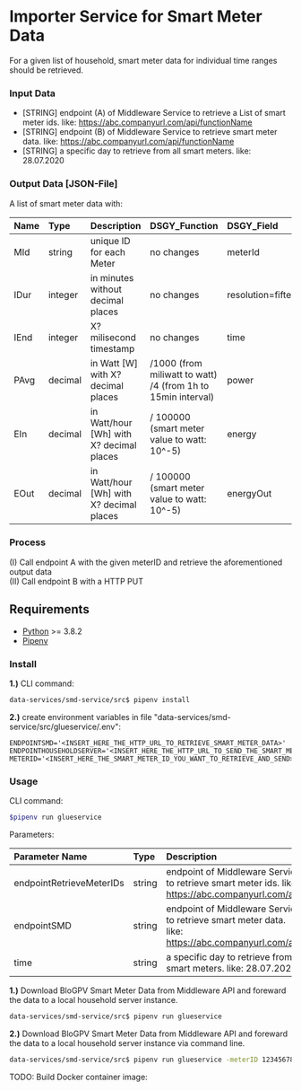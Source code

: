 # Importer Service for Smart Meter Data
For a given list of household, smart meter data for individual time ranges should be retrieved.

### Input Data
- [STRING] endpoint (A) of Middleware Service to retrieve a List of smart meter ids. like: https://abc.companyurl.com/api/functionName
- [STRING] endpoint (B) of Middleware Service to retrieve smart meter data. like: https://abc.companyurl.com/api/functionName
- [STRING] a specific day to retrieve from all smart meters. like: 28.07.2020

### Output Data [JSON-File]
A list of smart meter data with:

| Name     | Type    | Description     | DSGY_Function    | DSGY_Field     | DSGY_Location |
| :------------- | :------------- | :------------- | :------------- | :------------- | :------------- |
| MId       | string       | unique ID for each Meter       | no changes       | meterId       | Request       |
| IDur       | integer       | in minutes without decimal places       | no changes       | resolution=fifteen_minutes       | Request       |
| IEnd       | integer       | X? milisecond timestamp       | no changes       | time       | Response       |
| PAvg       | decimal       | in Watt [W] with X? decimal places       | /1000 (from miliwatt to watt) /4 (from 1h to 15min interval)       | power       | Response       |
| EIn       | decimal       | in Watt/hour [Wh] with X? decimal places       | / 100000 (smart meter value to watt: 10^-5)       | energy       | Response       |
| EOut       | decimal       | in Watt/hour [Wh] with X? decimal places       | / 100000 (smart meter value to watt: 10^-5)       | energyOut       | Response       |





### Process
(I) Call endpoint A with the given meterID and retrieve the aforementioned output data  
(II) Call endpoint B with a HTTP PUT

## Requirements

- [Python](https://www.python.org/downloads/) >= 3.8.2
- [Pipenv](https://pipenv.pypa.io/en/latest/basics/)

### Install

**1.)** CLI command:
```bash
data-services/smd-service/src$ pipenv install
```
**2.)** create environment variables in file "data-services/smd-service/src/glueservice/.env":
```
ENDPOINTSMD='<INSERT_HERE_THE_HTTP_URL_TO_RETRIEVE_SMART_METER_DATA>'
ENDPOINTHOUSEHOLDSERVER='<INSERT_HERE_THE_HTTP_URL_TO_SEND_THE_SMART_METER_DATA_TO>'
METERID='<INSERT_HERE_THE_SMART_METER_ID_YOU_WANT_TO_RETRIEVE_AND_SEND>'
```

### Usage

CLI command:
```bash
$pipenv run glueservice
```

Parameters:

| Parameter Name  | Type   | Description     |
| :------------- | :-------------| :------------- |
| endpointRetrieveMeterIDs    | string   | endpoint of Middleware Service to retrieve smart meter ids. like: https://abc.companyurl.com/api/       |
| endpointSMD    | string   | endpoint of Middleware Service to retrieve smart meter data. like: https://abc.companyurl.com/api/      |
| time    | string   | a specific day to retrieve from all smart meters. like: 28.07.2020     |

**1.)** Download BloGPV Smart Meter Data from Middleware API and foreward the data to a local household server instance.

```bash
data-services/smd-service/src$ pipenv run glueservice
```

**2.)** Download BloGPV Smart Meter Data from Middleware API and foreward the data to a local household server instance via command line.

```bash
data-services/smd-service/src$ pipenv run glueservice -meterID 123456789123456789 -endpointSMD https://abc.companyurl.com/api/ -endpointHPU https://abc.companyurl.com/api/ -interval 900
```

TODO: Build Docker container image:
